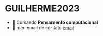 # GUILHERME2023
- 🎃 Cursando **Pensamento computacional**
- 🗿 meu email de contato [email](rodrigues.guilherme24@escola.pr.gov.br)
